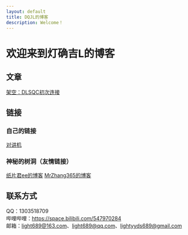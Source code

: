 ```yaml
---
layout: default
title: DQJL的博客
description: Welcome！
---
```

# 欢迎来到灯确吉L的博客  

## 文章  

[架空：DLSQC初次连接](https://dqjl.eu.org/firstconnect)  

## 链接
### 自己的链接
[对讲机](https://github.com/lightworld689/lightworld689.github.io/discussions)  
### 神秘的树洞（友情链接）  
[纸片君ee的博客](http://paperee.guru)
[MrZhang365的博客](https://blog.mrzhang365.cf)

## 联系方式  
QQ：1303518709  
哔哩哔哩：https://space.bilibili.com/547970284  
邮箱：light689@163.com、light689@qq.com、lightyyds689@gmail.com  
